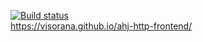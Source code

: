 [![Build status](https://ci.appveyor.com/api/projects/status/9xjyxyd24pj7qn19?svg=true)](https://ci.appveyor.com/project/Visorana/ahj-http-frontend)  
https://visorana.github.io/ahj-http-frontend/
